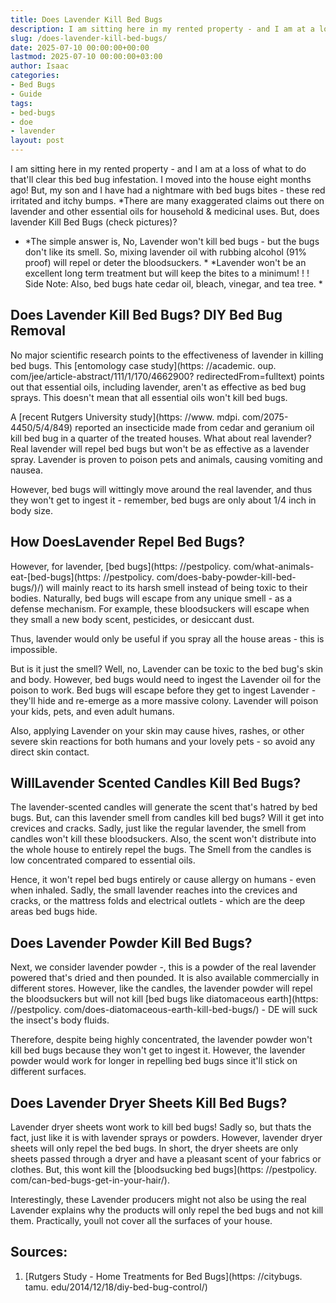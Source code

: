 ```yaml
---
title: Does Lavender Kill Bed Bugs
description: I am sitting here in my rented property - and I am at a loss of what to do that'll clear this bed bug infestation. I moved into the house eight months ago!
slug: /does-lavender-kill-bed-bugs/
date: 2025-07-10 00:00:00+00:00
lastmod: 2025-07-10 00:00:00+03:00
author: Isaac
categories:
- Bed Bugs
- Guide
tags:
- bed-bugs
- doe
- lavender
layout: post
---
```


I am sitting here in my rented property - and I am at a loss of what to do that'll clear this bed bug infestation. I moved into the house eight months ago! But, my son and I have had a nightmare with bed bugs bites - these red irritated and itchy bumps. *There are many exaggerated claims out there on lavender and other essential oils for household & medicinal uses. But, does lavender Kill Bed Bugs (check pictures)?

* *The simple answer is, No, Lavender won't kill bed bugs - but the bugs don't like its smell. So, mixing lavender oil with rubbing alcohol (91% proof) will repel or deter the bloodsuckers. * *Lavender won't be an excellent long term treatment but will keep the bites to a minimum! ! ! Side Note: Also, bed bugs hate cedar oil, bleach, vinegar, and tea tree. *

##  Does Lavender Kill Bed Bugs? DIY Bed Bug Removal

No major scientific research points to the effectiveness of lavender in killing bed bugs. This [entomology case study](https: //academic. oup. com/jee/article-abstract/111/1/170/4662900? redirectedFrom=fulltext) points out that essential oils, including lavender, aren't as effective as bed bug sprays. This doesn't mean that all essential oils won't kill bed bugs.

A [recent Rutgers University study](https: //www. mdpi. com/2075-4450/5/4/849) reported an insecticide made from cedar and geranium oil kill bed bug in a quarter of the treated houses. What about real lavender? Real lavender will repel bed bugs but won't be as effective as a lavender spray. Lavender is proven to poison pets and animals, causing vomiting and nausea.

However, bed bugs will wittingly move around the real lavender, and thus they won't get to ingest it - remember, bed bugs are only about 1/4 inch in body size.

##  How DoesLavender Repel Bed Bugs?

However, for lavender, [bed bugs](https: //pestpolicy. com/what-animals-eat-[bed-bugs](https: //pestpolicy. com/does-baby-powder-kill-bed-bugs/)/) will mainly react to its harsh smell instead of being toxic to their bodies. Naturally, bed bugs will escape from any unique smell - as a defense mechanism. For example, these bloodsuckers will escape when they small a new body scent, pesticides, or desiccant dust.

Thus, lavender would only be useful if you spray all the house areas - this is impossible.

But is it just the smell? Well, no, Lavender can be toxic to the bed bug's skin and body. However, bed bugs would need to ingest the Lavender oil for the poison to work. Bed bugs will escape before they get to ingest Lavender - they'll hide and re-emerge as a more massive colony. Lavender will poison your kids, pets, and even adult humans.

Also, applying Lavender on your skin may cause hives, rashes, or other severe skin reactions for both humans and your lovely pets - so avoid any direct skin contact.

##  WillLavender Scented Candles Kill Bed Bugs?

The lavender-scented candles will generate the scent that's hatred by bed bugs. But, can this lavender smell from candles kill bed bugs? Will it get into crevices and cracks. Sadly, just like the regular lavender, the smell from candles won't kill these bloodsuckers. Also, the scent won't distribute into the whole house to entirely repel the bugs. The Smell from the candles is low concentrated compared to essential oils.

Hence, it won't repel bed bugs entirely or cause allergy on humans - even when inhaled. Sadly, the small lavender reaches into the crevices and cracks, or the mattress folds and electrical outlets - which are the deep areas bed bugs hide.

##  Does Lavender Powder Kill Bed Bugs?

Next, we consider lavender powder -, this is a powder of the real lavender powered that's dried and then pounded. It is also available commercially in different stores. However, like the candles, the lavender powder will repel the bloodsuckers but will not kill [bed bugs like diatomaceous earth](https: //pestpolicy. com/does-diatomaceous-earth-kill-bed-bugs/) - DE will suck the insect's body fluids.

Therefore, despite being highly concentrated, the lavender powder won't kill bed bugs because they won't get to ingest it. However, the lavender powder would work for longer in repelling bed bugs since it'll stick on different surfaces.

##  Does Lavender Dryer Sheets Kill Bed Bugs?

Lavender dryer sheets wont work to kill bed bugs! Sadly so, but thats the fact, just like it is with lavender sprays or powders. However, lavender dryer sheets will only repel the bed bugs. In short, the dryer sheets are only sheets passed through a dryer and have a pleasant scent of your fabrics or clothes. But, this wont kill the [bloodsucking bed bugs](https: //pestpolicy. com/can-bed-bugs-get-in-your-hair/).

Interestingly, these Lavender producers might not also be using the real Lavender explains why the products will only repel the bed bugs and not kill them. Practically, youll not cover all the surfaces of your house.

##  Sources:

1. [Rutgers Study - Home Treatments for Bed Bugs](https: //citybugs. tamu. edu/2014/12/18/diy-bed-bug-control/)
